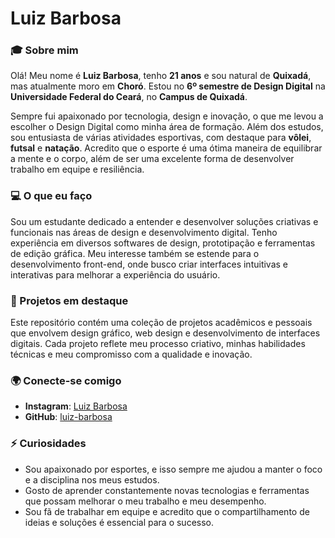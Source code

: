 # Luiz Barbosa

### 🎓 Sobre mim

Olá! Meu nome é **Luiz Barbosa**, tenho **21 anos** e sou natural de **Quixadá**, mas atualmente moro em **Choró**. Estou no **6º semestre de Design Digital** na **Universidade Federal do Ceará**, no **Campus de Quixadá**.

Sempre fui apaixonado por tecnologia, design e inovação, o que me levou a escolher o Design Digital como minha área de formação. Além dos estudos, sou entusiasta de várias atividades esportivas, com destaque para **vôlei**, **futsal** e **natação**. Acredito que o esporte é uma ótima maneira de equilibrar a mente e o corpo, além de ser uma excelente forma de desenvolver trabalho em equipe e resiliência.

### 💻 O que eu faço

Sou um estudante dedicado a entender e desenvolver soluções criativas e funcionais nas áreas de design e desenvolvimento digital. Tenho experiência em diversos softwares de design, prototipação e ferramentas de edição gráfica. Meu interesse também se estende para o desenvolvimento front-end, onde busco criar interfaces intuitivas e interativas para melhorar a experiência do usuário.

### 🚀 Projetos em destaque

Este repositório contém uma coleção de projetos acadêmicos e pessoais que envolvem design gráfico, web design e desenvolvimento de interfaces digitais. Cada projeto reflete meu processo criativo, minhas habilidades técnicas e meu compromisso com a qualidade e inovação.

### 🌍 Conecte-se comigo

- **Instagram**: [Luiz Barbosa](https://www.instagram.com/oficial_luiz08)
- **GitHub**: [luiz-barbosa](https://github.com/luizbarbosa08x)

### ⚡ Curiosidades

- Sou apaixonado por esportes, e isso sempre me ajudou a manter o foco e a disciplina nos meus estudos.
- Gosto de aprender constantemente novas tecnologias e ferramentas que possam melhorar o meu trabalho e meu desempenho.
- Sou fã de trabalhar em equipe e acredito que o compartilhamento de ideias e soluções é essencial para o sucesso.
